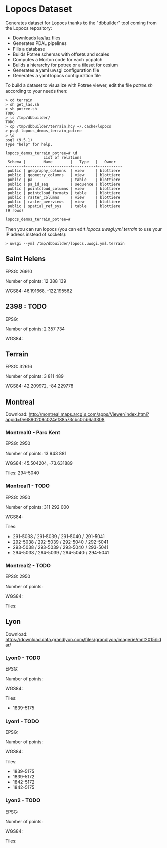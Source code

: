 # Lopocs Dataset


Generates dataset for Lopocs thanks to the "dbbuilder" tool coming from the
Lopocs repository:
- Downloads las/laz files
- Generates PDAL pipelines
- Fills a database
- Builds Potree schemas with offsets and scales
- Computes a Morton code for each pcpatch
- Builds a hierarchy for potree or a tileset for cesium
- Generates a yaml uwsgi configuration file
- Generates a yaml lopocs configuration file

To build a dataset to visualize with Potree viewer, edit the file
*potree.sh* according to your needs then:

```
> cd terrain
> sh get_las.sh
> sh potree.sh
TODO
> ls /tmp/dbbuilder/
TODO
> cp /tmp/dbbuilder/terrain.hcy ~/.cache/lopocs
> psql lopocs_demos_terrain_potree
> \d
psql (9.5.1)
Type "help" for help.

lopocs_demos_terrain_potree=# \d
                 List of relations
 Schema |        Name        |   Type   |   Owner
--------+--------------------+----------+-----------
 public | geography_columns  | view     | blottiere
 public | geometry_columns   | view     | blottiere
 public | pa                 | table    | blottiere
 public | pa_id_seq          | sequence | blottiere
 public | pointcloud_columns | view     | blottiere
 public | pointcloud_formats | table    | blottiere
 public | raster_columns     | view     | blottiere
 public | raster_overviews   | view     | blottiere
 public | spatial_ref_sys    | table    | blottiere
(9 rows)

lopocs_demos_terrain_potree=#
```

Then you can run lopocs (you can edit *lopocs.uwsgi.yml.terrain* to use your
IP adress instead of sockets):

```
> uwsgi --yml /tmp/dbbuilder/lopocs.uwsgi.yml.terrain
```

## Saint Helens

EPSG: 26910

Number of points: 12 388 139

WGS84: 46.191668, -122.195562



## 2398 : TODO

EPSG:

Number of points: 2 357 734

WGS84:



## Terrain

EPSG: 32616

Number of points: 3 811 489

WGS84: 42.209972, -84.229778



## Montreal

Download: http://montreal.maps.arcgis.com/apps/Viewer/index.html?appid=0e6890209c024ef88a73cbc0bb6a3308

### Montreal0 - Parc Kent

EPSG: 2950

Number of points: 13 943 881

WGS84: 45.504204, -73.631889

Tiles: 294-5040

### Montreal1 - TODO

EPSG: 2950

Number of points: 311 292 000

WGS84:

Tiles:
- 291-5038 / 291-5039 / 291-5040 / 291-5041
- 292-5038 / 292-5039 / 292-5040 / 292-5041
- 293-5038 / 293-5039 / 293-5040 / 293-5041
- 294-5038 / 294-5039 / 294-5040 / 294-5041

### Montreal2 - TODO

EPSG: 2950

Number of points:

WGS84:

Tiles:



## Lyon

Download: https://download.data.grandlyon.com/files/grandlyon/imagerie/mnt2015/lidar/

### Lyon0 - TODO

EPSG:

Number of points:

WGS84:

Tiles:
- 1839-5175

### Lyon1 - TODO

EPSG:

Number of points:

WGS84:

Tiles:
- 1839-5175
- 1839-5172
- 1842-5172
- 1842-5175

### Lyon2 - TODO

EPSG:

Number of points:

WGS84:

Tiles:
